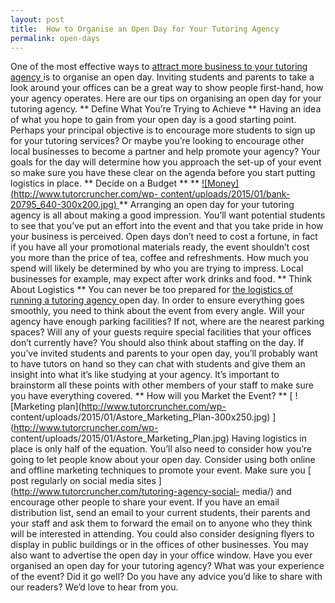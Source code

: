 ```yaml
---
layout: post
title:  How to Organise an Open Day for Your Tutoring Agency
permalink: open-days
---
```

One of the most effective ways to [ attract more business to your tutoring
agency ](http://www.tutorcruncher.com/marketing-goals-new-year/) is to
organise an open day. Inviting students and parents to take a look around your
offices can be a great way to show people first-hand, how your agency
operates. Here are our tips on organising an open day for your tutoring
agency. ** Define What You’re Trying to Achieve ** Having an idea of what you
hope to gain from your open day is a good starting point. Perhaps your
principal objective is to encourage more students to sign up for your tutoring
services? Or maybe you’re looking to encourage other local businesses to
become a partner and help promote your agency? Your goals for the day will
determine how you approach the set-up of your event so make sure you have
these clear on the agenda before you start putting logistics in place. **
Decide on a Budget ** ** [ ![Money](http://www.tutorcruncher.com/wp-
content/uploads/2015/01/bank-20795_640-300x200.jpg)
](http://www.tutorcruncher.com/wp-content/uploads/2015/01/bank-20795_640.jpg)
** Arranging an open day for your tutoring agency is all about making a good
impression. You’ll want potential students to see that you’ve put an effort
into the event and that you take pride in how your business is perceived. Open
days don’t need to cost a fortune, in fact if you have all your promotional
materials ready, the event shouldn’t cost you more than the price of tea,
coffee and refreshments. How much you spend will likely be determined by who
you are trying to impress. Local businesses for example, may expect after work
drinks and food. ** Think About Logistics ** You can never be too prepared for
[ the logistics of running a tutoring agency
](http://www.tutorcruncher.com/getting-business-savvy-the-operational-side/)
open day. In order to ensure everything goes smoothly, you need to think about
the event from every angle. Will your agency have enough parking facilities?
If not, where are the nearest parking spaces? Will any of your guests require
special facilities that your offices don’t currently have? You should also
think about staffing on the day. If you’ve invited students and parents to
your open day, you’ll probably want to have tutors on hand so they can chat
with students and give them an insight into what it’s like studying at your
agency. It’s important to brainstorm all these points with other members of
your staff to make sure you have everything covered. ** How will you Market
the Event? ** [ ![Marketing plan](http://www.tutorcruncher.com/wp-
content/uploads/2015/01/Astore_Marketing_Plan-300x250.jpg)
](http://www.tutorcruncher.com/wp-
content/uploads/2015/01/Astore_Marketing_Plan.jpg) Having logistics in place
is only half of the equation. You’ll also need to consider how you’re going to
let people know about your open day. Consider using both online and offline
marketing techniques to promote your event. Make sure you [ post regularly on
social media sites ](http://www.tutorcruncher.com/tutoring-agency-social-
media/) and encourage other people to share your event. If you have an email
distribution list, send an email to your current students, their parents and
your staff and ask them to forward the email on to anyone who they think will
be interested in attending. You could also consider designing flyers to
display in public buildings or in the offices of other businesses. You may
also want to advertise the open day in your office window. Have you ever
organised an open day for your tutoring agency? What was your experience of
the event? Did it go well? Do you have any advice you’d like to share with our
readers? We’d love to hear from you.

